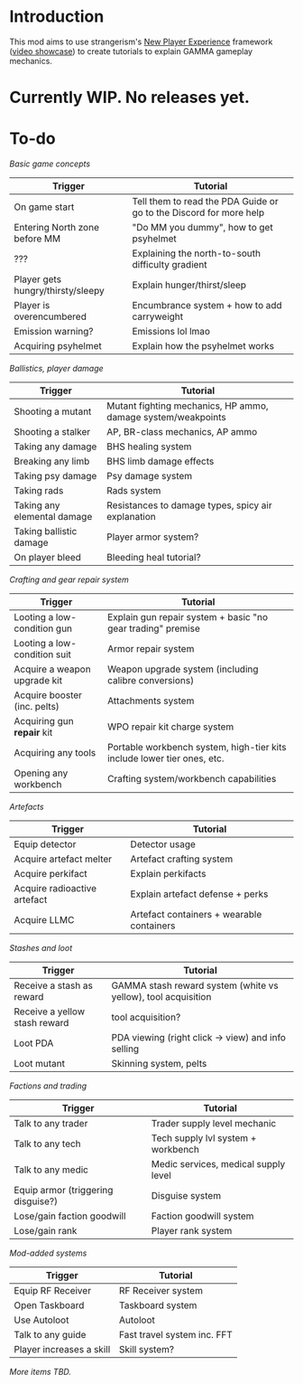 # Introduction

This mod aims to use strangerism's [New Player Experience](https://discord.com/channels/912320241713958912/1237126057128230962) framework ([video showcase](https://youtu.be/FBTW5HH4sb0)) to create tutorials to explain GAMMA gameplay mechanics.

# Currently WIP. No releases yet.

# To-do

*Basic game concepts*

| Trigger | Tutorial |
|---------|----------|
| On game start | Tell them to read the PDA Guide or go to the Discord for more help
| Entering North zone before MM | "Do MM you dummy", how to get psyhelmet
| ??? | Explaining the north-to-south difficulty gradient
| Player gets hungry/thirsty/sleepy | Explain hunger/thirst/sleep
| Player is overencumbered | Encumbrance system + how to add carryweight
| Emission warning? | Emissions lol lmao
| Acquiring psyhelmet | Explain how the psyhelmet works

*Ballistics, player damage*

| Trigger | Tutorial |
|---------|----------|
| Shooting a mutant | Mutant fighting mechanics, HP ammo, damage system/weakpoints
| Shooting a stalker | AP, BR-class mechanics, AP ammo
| Taking any damage | BHS healing system
| Breaking any limb | BHS limb damage effects
| Taking psy damage | Psy damage system
| Taking rads | Rads system
| Taking any elemental damage | Resistances to damage types, spicy air explanation
| Taking ballistic damage | Player armor system?
| On player bleed | Bleeding heal tutorial?


*Crafting and gear repair system*

| Trigger | Tutorial |
|---------|----------|
| Looting a low-condition gun | Explain gun repair system + basic "no gear trading" premise
| Looting a low-condition suit | Armor repair system
| Acquire a weapon upgrade kit | Weapon upgrade system (including calibre conversions)
| Acquire booster (inc. pelts) | Attachments system
| Acquiring gun **repair** kit | WPO repair kit charge system
| Acquiring any tools | Portable workbench system, high-tier kits include lower tier ones, etc.
| Opening any workbench | Crafting system/workbench capabilities

*Artefacts*

| Trigger | Tutorial |
|---------|----------|
| Equip detector | Detector usage
| Acquire artefact melter | Artefact crafting system
| Acquire perkifact | Explain perkifacts
| Acquire radioactive artefact | Explain artefact defense + perks 
| Acquire LLMC | Artefact containers + wearable containers

*Stashes and loot*

| Trigger | Tutorial |
|---------|----------|
| Receive a stash as reward | GAMMA stash reward system (white vs yellow), tool acquisition
| Receive a yellow stash reward | tool acquisition?
| Loot PDA | PDA viewing (right click -> view) and info selling
| Loot mutant | Skinning system, pelts

*Factions and trading*

| Trigger | Tutorial |
|---------|----------|
| Talk to any trader | Trader supply level mechanic
| Talk to any tech | Tech supply lvl system + workbench
| Talk to any medic | Medic services, medical supply level
| Equip armor (triggering disguise?) | Disguise system
| Lose/gain faction goodwill | Faction goodwill system
| Lose/gain rank | Player rank system

*Mod-added systems*

| Trigger | Tutorial |
|---------|----------|
| Equip RF Receiver | RF Receiver system
| Open Taskboard | Taskboard system
| Use Autoloot | Autoloot
| Talk to any guide | Fast travel system inc. FFT
| Player increases a skill | Skill system?

*More items TBD.*

